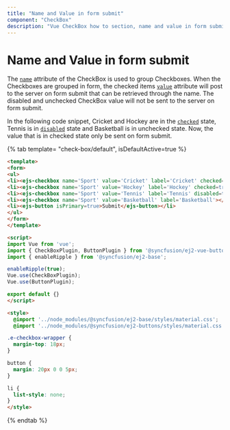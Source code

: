 ```yaml
---
title: "Name and Value in form submit"
component: "CheckBox"
description: "Vue CheckBox how to section, name and value in form submit, and customization of CheckBox appearance, frame & check icon."
---
```


# Name and Value in form submit

The [`name`](../../api/check-box#name) attribute of the CheckBox is used to group Checkboxes. When the Checkboxes are grouped in form, the checked items [`value`](../../api/check-box#value) attribute
will post to the server on form submit that can be retrieved through the name. The disabled and unchecked CheckBox
value will not be sent to the server on form submit.

In the following code snippet, Cricket and Hockey are in the [`checked`](../../api/check-box#checked) state, Tennis is in [`disabled`](../../api/check-box#disabled) state and Basketball is in unchecked state.
Now, the value that is in checked state only be sent on form submit.

{% tab template= "check-box/default", isDefaultActive=true %}

```html
<template>
<form>
<ul>
<li><ejs-checkbox name='Sport' value='Cricket' label='Cricket' checked=true></ejs-checkbox></li>
<li><ejs-checkbox name='Sport' value='Hockey' label='Hockey' checked=true></ejs-checkbox></li>
<li><ejs-checkbox name='Sport' value='Tennis' label='Tennis' disabled=true></ejs-checkbox></li>
<li><ejs-checkbox name='Sport' value='Basketball' label='Basketball'></ejs-checkbox></li>
<li><ejs-button isPrimary=true>Submit</ejs-button></li>
</ul>
</form>
</template>

<script>
import Vue from 'vue';
import { CheckBoxPlugin, ButtonPlugin } from '@syncfusion/ej2-vue-buttons';
import { enableRipple } from '@syncfusion/ej2-base';

enableRipple(true);
Vue.use(CheckBoxPlugin);
Vue.use(ButtonPlugin);

export default {}
</script>

<style>
  @import '../node_modules/@syncfusion/ej2-base/styles/material.css';
  @import '../node_modules/@syncfusion/ej2-buttons/styles/material.css';

.e-checkbox-wrapper {
  margin-top: 18px;
}

button {
  margin: 20px 0 0 5px;
}

li {
  list-style: none;
}
</style>
```

{% endtab %}
